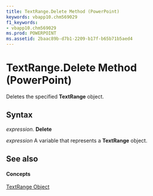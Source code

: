 ```yaml
---
title: TextRange.Delete Method (PowerPoint)
keywords: vbapp10.chm569029
f1_keywords:
- vbapp10.chm569029
ms.prod: POWERPOINT
ms.assetid: 2baac89b-d7b1-2209-b17f-b65b71b5aed4
---
```



# TextRange.Delete Method (PowerPoint)

Deletes the specified  **TextRange** object.


## Syntax

 _expression_. **Delete**

 _expression_ A variable that represents a **TextRange** object.


## See also


#### Concepts


[TextRange Object](textrange-object-powerpoint.md)

